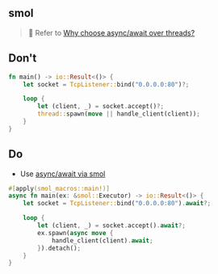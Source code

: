 ## smol

> 🤔 Refer to [Why choose async/await over threads?](https://notgull.net/why-not-threads/)

## Don't

```rust
fn main() -> io::Result<()> {
    let socket = TcpListener::bind("0.0.0.0:80")?;

    loop {
        let (client, _) = socket.accept()?;
        thread::spawn(move || handle_client(client));
    }
}
```

## Do

- Use [async/await via smol](https://notgull.net/why-not-threads/)

```rust
#[apply(smol_macros::main!)]
async fn main(ex: &smol::Executor) -> io::Result<()> {
    let socket = TcpListener::bind("0.0.0.0:80").await?;

    loop {
        let (client, _) = socket.accept().await?;
        ex.spawn(async move {
            handle_client(client).await;
        }).detach();
    }
}
```
